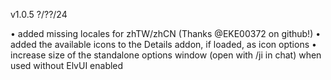 v1.0.5 ?/??/24

• added missing locales for zhTW/zhCN (Thanks @EKE00372 on github!)
• added the available icons to the Details addon, if loaded, as icon options
• increase size of the standalone options window (open with /ji in chat) when used without ElvUI enabled
